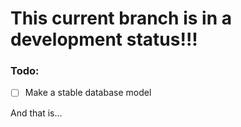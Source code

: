 # This current branch is in a development status!!!

### Todo:
- [ ] Make a stable database model  

And that is...
